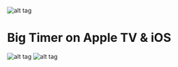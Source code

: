 ![alt tag](https://travis-ci.org/joelklabo/BigTimer.svg?branch=master)
# Big Timer on Apple TV & iOS
![alt tag](https://media.giphy.com/media/fEzBQdwECFqsU/giphy.gif)
![alt tag](https://media.giphy.com/media/102TkGdtPpuirK/giphy.gif)
